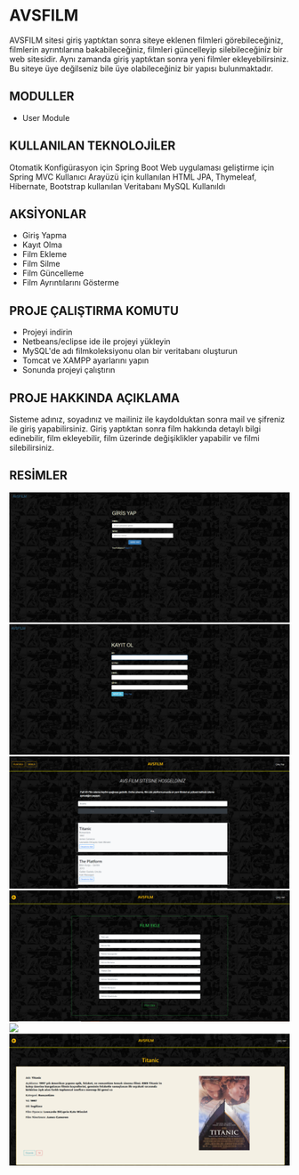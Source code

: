# AVSFILM

AVSFILM sitesi giriş yaptıktan sonra siteye eklenen filmleri görebileceğiniz, filmlerin ayrıntılarına bakabileceğiniz, filmleri güncelleyip silebileceğiniz bir web sitesidir. Aynı zamanda giriş yaptıktan sonra yeni filmler ekleyebilirsiniz. Bu siteye üye değilseniz bile üye olabileceğiniz bir yapısı bulunmaktadır.

## MODULLER
* User Module

## KULLANILAN TEKNOLOJİLER
Otomatik Konfigürasyon için Spring Boot Web uygulaması geliştirme için Spring MVC Kullanıcı Arayüzü için kullanılan HTML JPA, Thymeleaf, Hibernate, Bootstrap kullanılan Veritabanı MySQL Kullanıldı

## AKSİYONLAR
- Giriş Yapma
- Kayıt Olma
- Film Ekleme
- Film Silme
- Film Güncelleme
- Film Ayrıntılarını Gösterme

## PROJE ÇALIŞTIRMA KOMUTU
* Projeyi indirin
* Netbeans/eclipse ide ile projeyi yükleyin
* MySQL'de adı filmkoleksiyonu olan bir veritabanı oluşturun
* Tomcat ve XAMPP ayarlarını yapın
* Sonunda projeyi çalıştırın

## PROJE HAKKINDA AÇIKLAMA
Sisteme adınız, soyadınız ve mailiniz ile kaydolduktan sonra mail ve şifreniz ile giriş 
yapabilirsiniz. Giriş yaptıktan sonra film hakkında detaylı bilgi edinebilir,
film ekleyebilir, film üzerinde değişiklikler yapabilir ve filmi silebilirsiniz.


## RESİMLER

![](screenshot/login.png)
![](screenshot/kayit.png)
![](screenshot/anasayfa.png)
![](screenshot/film-ekle.png)
![](screenshot/film-güncelle.png)
![](screenshot/film-detay.png)


